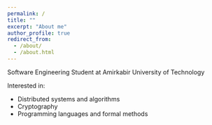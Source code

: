 ```yaml
---
permalink: /
title: ""
excerpt: "About me"
author_profile: true
redirect_from: 
  - /about/
  - /about.html
---
```


Software Engineering Student at Amirkabir University of Technology

Interested in:

* Distributed systems and algorithms
* Cryptography
* Programming languages and formal methods
